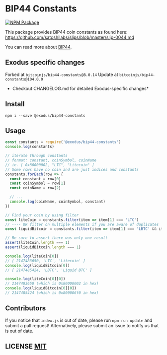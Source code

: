 # BIP44 Constants
[![NPM Package](https://img.shields.io/npm/v/bip44-constants.svg?style=flat-square)](https://www.npmjs.org/package/bip44-constants)

This package provides BIP44 coin constants as found here: https://github.com/satoshilabs/slips/blob/master/slip-0044.md

You can read more about [BIP44](https://github.com/bitcoin/bips/blob/master/bip-0044.mediawiki).

## Exodus specific changes

Forked at `bitcoinjs/bip44-constants@8.0.14`
Update at `bitcoinjs/bip44-constants@104.0.0`

* Checkout CHANGELOG.md for detailed Exodus-specific changes*

## Install
```
npm i --save @exodus/bip44-constants
```

## Usage
```js
const constants = require('@exodus/bip44-constants')
console.log(constants)

// iterate through constants
// format: constant, coinSymbol, coinName
// ie. [ 0x80000002, "LTC", "Litecoin" ]
// Some rows have no coin and are just indices and constants
constants.forEach(row => {
  const constant = row[0]
  const coinSymbol = row[1]
  const coinName = row[2]

  // ...
  console.log(coinName, coinSymbol, constant)
})

// Find your coin by using filter
const liteCoin = constants.filter(item => item[1] === 'LTC')
// ---- OR filter on multiple elements if you are aware of duplicates
const liquidBitcoin = constants.filter(item => item[1] === 'LBTC' && item[2] === 'Liquid BTC')

// Be sure to assert there was only one result
assert(liteCoin.length === 1)
assert(liquidBitcoin.length === 1)

console.log(liteCoin[0])
// [ 2147483650, 'LTC', 'Litecoin' ]
console.log(liquidBitcoin[0])
// [ 2147485424, 'LBTC', 'Liquid BTC' ]

console.log(liteCoin[0][0])
// 2147483650 (which is 0x80000002 in hex)
console.log(liquidBitcoin[0][0])
// 2147485424 (which is 0x800006f0 in hex)
```


## Contributors
If you notice that `index.js` is out of date, please run `npm run update` and submit a pull request!
Alternatively,  please submit an issue to notify us that is out of date.


## LICENSE [MIT](LICENSE)
